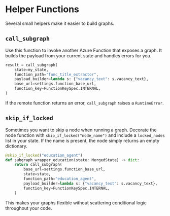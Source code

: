 # Helper Functions

Several small helpers make it easier to build graphs.

## `call_subgraph`

Use this function to invoke another Azure Function that exposes a graph. It builds the payload from your current state and handles errors for you.

```python
result = call_subgraph(
    state=my_state,
    function_path="func_title_extractor",
    payload_builder=lambda s: {"vacancy_text": s.vacancy_text},
    base_url=settings.function_base_url,
    function_key=FunctionKeySpec.INTERNAL,
)
```

If the remote function returns an error, `call_subgraph` raises a `RuntimeError`.

## `skip_if_locked`

Sometimes you want to skip a node when running a graph. Decorate the node function with `skip_if_locked("node_name")` and include a `locked_nodes` list in your state. If the name is present, the node simply returns an empty dictionary.

```python
@skip_if_locked("education_agent")
def subgraph_wrapper_education(state: MergedState) -> dict:
    return call_subgraph(
        base_url=settings.function_base_url,
        state=state,
        function_path="education_agent",
        payload_builder=lambda s: {"vacancy_text": s.vacancy_text},
        function_key=FunctionKeySpec.INTERNAL,
    )
```

This makes your graphs flexible without scattering conditional logic throughout your code.

